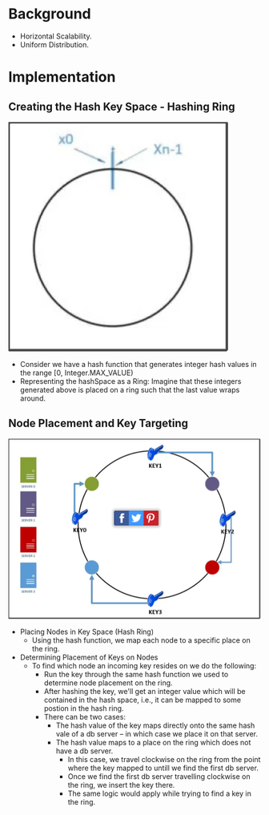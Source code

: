 # Background
 - Horizontal Scalability.
 - Uniform Distribution.

# Implementation

## Creating the Hash Key Space - Hashing Ring
![Hasing Ring](https://raw.githubusercontent.com/lambda826/My-Notebook/master/08%20System%20Design/01%20System%20Design%20Tools/resource/consistent%20hashing/01%20Hasing%20Ring.png)

 - Consider we have a hash function that generates integer hash values in the range [0, Integer.MAX_VALUE)
 - Representing the hashSpace as a Ring: Imagine that these integers generated above is placed on a ring such that the last value wraps around.


## Node Placement and Key Targeting
![Nodes Placement](https://raw.githubusercontent.com/lambda826/My-Notebook/master/08%20System%20Design/01%20System%20Design%20Tools/resource/consistent%20hashing/02%20Key%20Placement.png)
 - Placing Nodes in Key Space (Hash Ring)
    - Using the hash function, we map each node to a specific place on the ring.
 - Determining Placement of Keys on Nodes
	- To find which node an incoming key resides on we do the following:
		- Run the key through the same hash function we used to determine node placement on the ring.​
		- After hashing the key, we'll get an integer value which will be contained in the hash space, i.e., it can be mapped to some postion in the hash ring.
		- There can be two cases:
			- The hash value of the key maps directly onto the same hash vale of a db server – in which case we place it on that server.
			- The hash value maps to a place on the ring which does not have a db server.
				- In this case, we travel clockwise on the ring from the point where the key mapped to untill we find the first db server.
				- Once we find the first db server travelling clockwise on the ring, we insert the key there.
				- The same logic would apply while trying to find a key in the ring.
<!--stackedit_data:
eyJoaXN0b3J5IjpbLTEwNjk3NzAxMDVdfQ==
-->